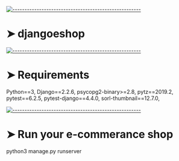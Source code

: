 <!-- ⚠️ This README has been generated from the file(s) "blueprint.md" ⚠️-->
[![-----------------------------------------------------](https://raw.githubusercontent.com/andreasbm/readme/master/assets/lines/colored.png)](#djangoeshop)

# ➤ djangoeshop

[![-----------------------------------------------------](https://raw.githubusercontent.com/andreasbm/readme/master/assets/lines/colored.png)](#djangoeshop)

# ➤ Requirements
 Python==3,
 Django==2.2.6,
 psycopg2-binary>=2.8,
 pytz==2019.2,
 pytest==6.2.5,
 pytest-django==4.4.0,
 sorl-thumbnail==12.7.0,

[![-----------------------------------------------------](https://raw.githubusercontent.com/andreasbm/readme/master/assets/lines/colored.png)](#djangoeshop)

# ➤ Run your e-commerance shop 

 python3 manage.py runserver
